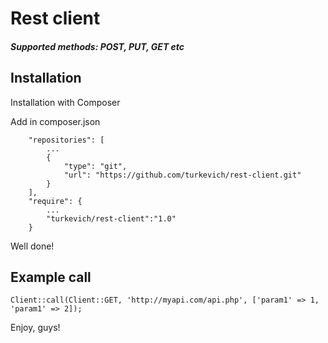 # Rest client
##### Supported methods: POST, PUT, GET etc
## Installation

Installation with Composer

Add in composer.json
~~~
    "repositories": [
        ...
        {
            "type": "git",
            "url": "https://github.com/turkevich/rest-client.git"
        }
    ],
    "require": {
        ...
        "turkevich/rest-client":"1.0"
    }
~~~

Well done!

## Example call
~~~
Client::call(Client::GET, 'http://myapi.com/api.php', ['param1' => 1, 'param1' => 2]);
~~~

Enjoy, guys!
